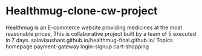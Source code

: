 # Healthmug-clone-cw-project
Healthmug is an E-commerce website providing medicines at the most reasonable prices, This is collaborative project built by a team of 5 executed in 7 days.  salavisushant.github.io/healthmug-final.github.io/ Topics homepage payment-gateway login-signup cart-shopping
